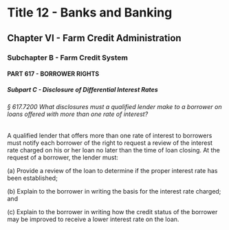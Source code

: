 
# Title 12 - Banks and Banking
## Chapter VI - Farm Credit Administration
### Subchapter B - Farm Credit System
#### PART 617 - BORROWER RIGHTS
##### Subpart C - Disclosure of Differential Interest Rates
###### § 617.7200 What disclosures must a qualified lender make to a borrower on loans offered with more than one rate of interest?

A qualified lender that offers more than one rate of interest to borrowers must notify each borrower of the right to request a review of the interest rate charged on his or her loan no later than the time of loan closing. At the request of a borrower, the lender must:

(a) Provide a review of the loan to determine if the proper interest rate has been established;

(b) Explain to the borrower in writing the basis for the interest rate charged; and

(c) Explain to the borrower in writing how the credit status of the borrower may be improved to receive a lower interest rate on the loan.
